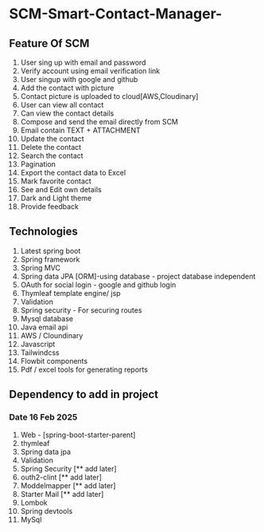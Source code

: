 # SCM-Smart-Contact-Manager-


## Feature Of SCM
1. User sing up with email and password
2. Verify account using email verification link
3. User singup with google and github
4. Add the contact with picture
5. Contact picture is uploaded to cloud[AWS,Cloudinary]
6. User can view all contact
7. Can view the contact details
8. Compose and send the email directly from SCM
9. Email contain TEXT + ATTACHMENT
10. Update the contact 
11. Delete the contact
12. Search the contact
13. Pagination
14. Export the contact data to Excel
15. Mark favorite contact
16. See and Edit own details
17. Dark and Light theme
18. Provide feedback


## Technologies
1. Latest spring boot
2. Spring framework
3. Spring MVC
4. Spring data JPA [ORM]-using database - project database independent
5. OAuth for social login - google and github login 
6. Thymleaf template engine/ jsp
7. Validation
8. Spring security - For securing routes
9. Mysql database
10. Java email api
11. AWS / Cloundinary 
12. Javascript
13. Tailwindcss
14. Flowbit components
15. Pdf / excel tools for generating reports

## Dependency to add in project 
### Date 16 Feb 2025
1. Web - [spring-boot-starter-parent]
2. thymleaf 
3. Spring data jpa
4. Validation
5. Spring Security [** add later]
6. outh2-clint [** add later]
7. Moddelmapper [** add later]
8. Starter Mail [** add later]
9. Lombok 
10. Spring devtools
11. MySql



